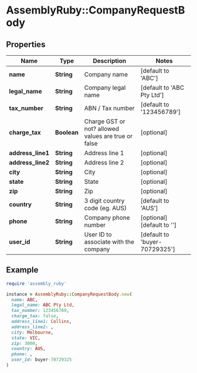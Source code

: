 # AssemblyRuby::CompanyRequestBody

## Properties

| Name | Type | Description | Notes |
| ---- | ---- | ----------- | ----- |
| **name** | **String** | Company name | [default to &#39;ABC&#39;] |
| **legal_name** | **String** | Company legal name | [default to &#39;ABC Pty Ltd&#39;] |
| **tax_number** | **String** | ABN / Tax number | [default to &#39;123456789&#39;] |
| **charge_tax** | **Boolean** | Charge GST or not? allowed values are true or false | [optional] |
| **address_line1** | **String** | Address line 1 | [optional] |
| **address_line2** | **String** | Address line 2 | [optional] |
| **city** | **String** | City | [optional] |
| **state** | **String** | State | [optional] |
| **zip** | **String** | Zip | [optional] |
| **country** | **String** | 3 digit country code (eg. AUS) | [default to &#39;AUS&#39;] |
| **phone** | **String** | Company phone number | [optional][default to &#39;&#39;] |
| **user_id** | **String** | User ID to associate with the company | [default to &#39;buyer-70729325&#39;] |

## Example

```ruby
require 'assembly_ruby'

instance = AssemblyRuby::CompanyRequestBody.new(
  name: ABC,
  legal_name: ABC Pty Ltd,
  tax_number: 123456789,
  charge_tax: false,
  address_line1: Collins,
  address_line2: ,
  city: Melbourne,
  state: VIC,
  zip: 3000,
  country: AUS,
  phone: ,
  user_id: buyer-70729325
)
```

